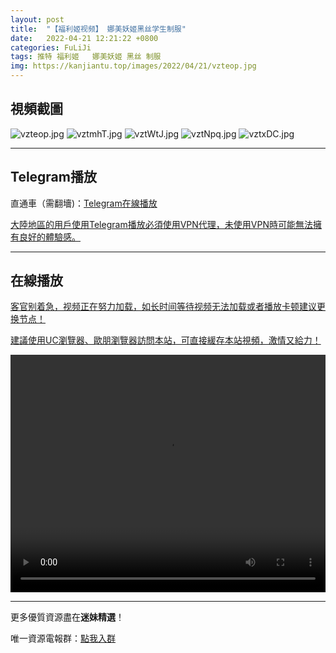 ```yaml
---
layout: post
title:  "【福利姬视频】 娜美妖姬黑丝学生制服"
date:   2022-04-21 12:21:22 +0800
categories: FuLiJi
tags: 推特 福利姬   娜美妖姬 黑丝 制服
img: https://kanjiantu.top/images/2022/04/21/vzteop.jpg
---
```



## 視頻截圖

![vzteop.jpg](https://kanjiantu.top/images/2022/04/21/vzteop.jpg)
![vztmhT.jpg](https://kanjiantu.top/images/2022/04/21/vztmhT.jpg)
![vztWtJ.jpg](https://kanjiantu.top/images/2022/04/21/vztWtJ.jpg)
![vztNpq.jpg](https://kanjiantu.top/images/2022/04/21/vztNpq.jpg)
![vztxDC.jpg](https://kanjiantu.top/images/2022/04/21/vztxDC.jpg)

* * *
## Telegram播放

直通車（需翻墻)：[Telegram在線播放](https://t.me/mimeijingxuan/797)


<u>大陸地區的用戶使用Telegram播放必須使用VPN代理，未使用VPN時可能無法擁有良好的體驗感。</u> 
* * *
## 在線播放
<u>客官别着急，视频正在努力加载，如长时间等待视频无法加载或者播放卡顿建议更换节点！</u>

<u>建議使用UC瀏覽器、歐朋瀏覽器訪問本站，可直接緩存本站視頻，激情又給力！</u>
<center><video src="https://cdn.publer.io/uploads/videos/626003badb279758368321fd/d3ffd5c309dbcc8525a66c8664fbadb9.mp4" width="100%" height="380px" controls="controls"></video></center>

* * *
更多優質資源盡在**迷妹精選**！

唯一資源電報群：[點我入群](https://t.me/mimeijingxuan)


